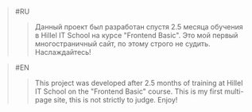 > #RU
>>Данный проект был разработан спустя 2.5 месяца обучения в Hillel IT School на курсе "Frontend Basic". 
Это мой первый многостраничный сайт, по этому строго не судить.
Наслаждайтесь!

> #EN
>>This project was developed after 2.5 months of training at Hillel IT School on the "Frontend Basic" course.
This is my first multi-page site, this is not strictly to judge.
Enjoy!
